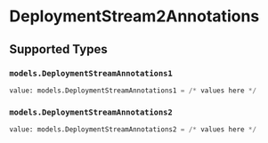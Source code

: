 # DeploymentStream2Annotations


## Supported Types

### `models.DeploymentStreamAnnotations1`

```python
value: models.DeploymentStreamAnnotations1 = /* values here */
```

### `models.DeploymentStreamAnnotations2`

```python
value: models.DeploymentStreamAnnotations2 = /* values here */
```

